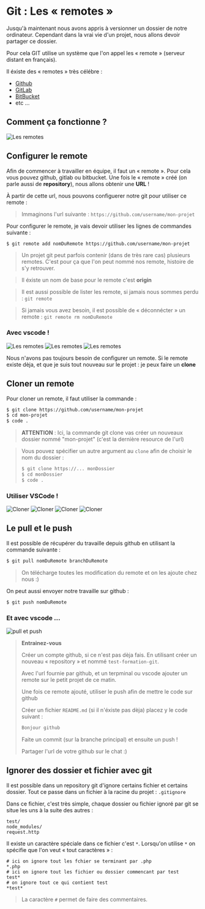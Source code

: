 # Git : Les « remotes »

Jusqu'à maintenant nous avons appris à versionner un dossier de notre ordinateur. Cependant dans la vrai vie d'un projet, nous allons devoir partager ce dossier.

Pour cela GIT utilise un système que l'on appel les « remote » (serveur distant en français).

Il éxiste des « remotes » très célébre :

- [Github](https://github.com/)
- [GitLab](https://gitlab.com/gitlab-com)
- [BitBucket](https://bitbucket.org/)
- etc ...

## Comment ça fonctionne ?

![Les remotes](../images/remotes.png)

## Configurer le remote

Afin de commencer à travailler en équipe, il faut un « remote ». Pour cela vous pouvez github, gitlab ou bitbucket. Une fois le « remote » créé (on parle aussi de **repository**), nous allons obtenir une **URL** !

À partir de cette url, nous pouvons configuerer notre git pour utiliser ce remote :

> Immaginons l'url suivante : `https://github.com/username/mon-projet`

Pour configurer le remote, je vais devoir utiliser les lignes de commandes suivante :

```bash
$ git remote add nomDuRemote https://github.com/username/mon-projet
```

> Un projet git peut parfois contenir (dans de très rare cas) plusieurs remotes. C'est pour ça que l'on peut nommé nos remote, histoire de s'y retrouver.

> Il éxiste un nom de base pour le remote c'est **origin**

> Il est aussi possible de lister les remote, si jamais nous sommes perdu : `git remote`

> Si jamais vous avez besoin, il est possible de « déconnécter » un remote : `git remote rm nomDuRemote`

### Avec vscode !

![Les remotes](../images/vscode07.png)
![Les remotes](../images/vscode09.png)
![Les remotes](../images/vscode08.png)

Nous n'avons pas toujours besoin de configurer un remote. Si le remote existe dèja, et que je suis tout nouveau sur le projet : je peux faire un **clone**

## Cloner un remote

Pour cloner un remote, il faut utiliser la commande :

```bash
$ git clone https://github.com/username/mon-projet
$ cd mon-projet
$ code .
```

> **ATTENTION** : Ici, la commande git clone vas créer un nouveaux dossier nommé "mon-projet" (c'est la dernière resource de l'url)

> Vous pouvez spécifier un autre argument au `clone` afin de choisir le nom du dossier :
>
> ```bash
> $ git clone https://... monDossier
> $ cd monDossier
> $ code .
> ```

### Utiliser VSCode !

![Cloner](../images/vscode12.png)
![Cloner](../images/vscode13.png)
![Cloner](../images/vscode11.png)
![Cloner](../images/vscode10.png)

## Le pull et le push

Il est possible de récupérer du travaille depuis github en utilisant la commande suivante :

```bash
$ git pull nomDuRemote branchDuRemote
```

> On télécharge toutes les modification du remote et on les ajoute chez nous :)

On peut aussi envoyer notre travaille sur github :

```bash
$ git push nomDuRemote
```

### Et avec vscode ...

![pull et push](../images/vscode14.png)

> **Entrainez-vous**
>
> Créer un compte github, si ce n'est pas dèja fais. En utilisant créer un nouveau « repository » et nommé `test-formation-git`.
>
> Avec l'url fournie par github, et un terpminal ou vscode ajouter un remote sur le petit projet de ce matin.
>
> Une fois ce remote ajouté, utiliser le push afin de mettre le code sur github
>
> Créer un fichier `README.md` (si il n'éxiste pas dèja) placez y le code suivant :
>
> ```md
> Bonjour github
> ```
>
> Faite un commit (sur la branche principal) et ensuite un push !
>
> Partager l'url de votre github sur le chat :)

## Ignorer des dossier et fichier avec git

Il est possible dans un repository git d'ignore certains fichier et certains dossier. Tout ce passe dans un fichier à la racine du projet : `.gitignore`

Dans ce fichier, c'est très simple, chaque dossier ou fichier ignoré par git se situe les uns à la suite des autres :

```
test/
node_modules/
request.http
```

Il existe un caractère spéciale dans ce fichier c'est `*`. Lorsqu'on utilise `*` on spécifie que l'on veut « tout caractères » :

```
# ici on ignore tout les fchier se terminant par .php
*.php
# ici on ignore tout les fichier ou dossier commencant par test
test*
# on ignore tout ce qui contient test
*test*
```

> La caractère `#` permet de faire des commentaires.
